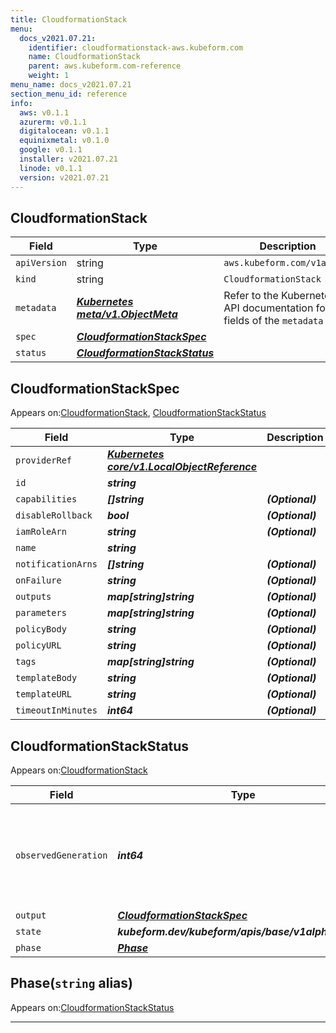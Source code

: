 ```yaml
---
title: CloudformationStack
menu:
  docs_v2021.07.21:
    identifier: cloudformationstack-aws.kubeform.com
    name: CloudformationStack
    parent: aws.kubeform.com-reference
    weight: 1
menu_name: docs_v2021.07.21
section_menu_id: reference
info:
  aws: v0.1.1
  azurerm: v0.1.1
  digitalocean: v0.1.1
  equinixmetal: v0.1.0
  google: v0.1.1
  installer: v2021.07.21
  linode: v0.1.1
  version: v2021.07.21
---
```


## CloudformationStack
| Field | Type | Description |
| ------ | ----- | ----------- |
| `apiVersion` | string | `aws.kubeform.com/v1alpha1` |
|    `kind` | string | `CloudformationStack` |
| `metadata` | ***[Kubernetes meta/v1.ObjectMeta](https://v1-18.docs.kubernetes.io/docs/reference/generated/kubernetes-api/v1.18/#objectmeta-v1-meta)***|Refer to the Kubernetes API documentation for the fields of the `metadata` field.|
| `spec` | ***[CloudformationStackSpec](#cloudformationstackspec)***||
| `status` | ***[CloudformationStackStatus](#cloudformationstackstatus)***||
## CloudformationStackSpec

Appears on:[CloudformationStack](#cloudformationstack), [CloudformationStackStatus](#cloudformationstackstatus)

| Field | Type | Description |
| ------ | ----- | ----------- |
| `providerRef` | ***[Kubernetes core/v1.LocalObjectReference](https://v1-18.docs.kubernetes.io/docs/reference/generated/kubernetes-api/v1.18/#localobjectreference-v1-core)***||
| `id` | ***string***||
| `capabilities` | ***[]string***| ***(Optional)*** |
| `disableRollback` | ***bool***| ***(Optional)*** |
| `iamRoleArn` | ***string***| ***(Optional)*** |
| `name` | ***string***||
| `notificationArns` | ***[]string***| ***(Optional)*** |
| `onFailure` | ***string***| ***(Optional)*** |
| `outputs` | ***map[string]string***| ***(Optional)*** |
| `parameters` | ***map[string]string***| ***(Optional)*** |
| `policyBody` | ***string***| ***(Optional)*** |
| `policyURL` | ***string***| ***(Optional)*** |
| `tags` | ***map[string]string***| ***(Optional)*** |
| `templateBody` | ***string***| ***(Optional)*** |
| `templateURL` | ***string***| ***(Optional)*** |
| `timeoutInMinutes` | ***int64***| ***(Optional)*** |
## CloudformationStackStatus

Appears on:[CloudformationStack](#cloudformationstack)

| Field | Type | Description |
| ------ | ----- | ----------- |
| `observedGeneration` | ***int64***| ***(Optional)*** Resource generation, which is updated on mutation by the API Server.|
| `output` | ***[CloudformationStackSpec](#cloudformationstackspec)***| ***(Optional)*** |
| `state` | ***kubeform.dev/kubeform/apis/base/v1alpha1.State***| ***(Optional)*** |
| `phase` | ***[Phase](#phase)***| ***(Optional)*** |
## Phase(`string` alias)

Appears on:[CloudformationStackStatus](#cloudformationstackstatus)

---
